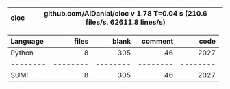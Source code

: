 cloc|github.com/AlDanial/cloc v 1.78  T=0.04 s (210.6 files/s, 62611.8 lines/s)
--- | ---

Language|files|blank|comment|code
:-------|-------:|-------:|-------:|-------:
Python|8|305|46|2027
--------|--------|--------|--------|--------
SUM:|8|305|46|2027
